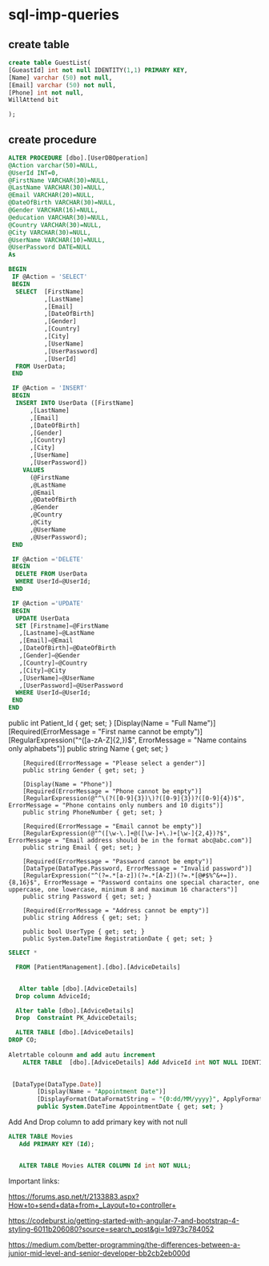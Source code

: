 # sql-imp-queries
## create table 
```sql
create table GuestList(
[GueastId] int not null IDENTITY(1,1) PRIMARY KEY,
[Name] varchar (50) not null,
[Email] varchar (50) not null,
[Phone] int not null,
WillAttend bit

);

```

## create procedure
```sql
ALTER PROCEDURE [dbo].[UserDBOperation]
@Action varchar(50)=NULL,
@UserId INT=0,
@FirstName VARCHAR(30)=NULL,
@LastName VARCHAR(30)=NULL,
@Email VARCHAR(20)=NULL,
@DateOfBirth VARCHAR(30)=NULL,
@Gender VARCHAR(16)=NULL,
@education VARCHAR(30)=NULL,
@Country VARCHAR(30)=NULL,
@City VARCHAR(30)=NULL,
@UserName VARCHAR(10)=NULL,
@UserPassword DATE=NULL
As

BEGIN
 IF @Action = 'SELECT'
 BEGIN 
  SELECT  [FirstName]
		  ,[LastName]
		  ,[Email]
		  ,[DateOfBirth]
		  ,[Gender]
		  ,[Country]
		  ,[City]
		  ,[UserName]
		  ,[UserPassword]
		  ,[UserId]
  FROM UserData;
 END

 IF @Action = 'INSERT'
 BEGIN
  INSERT INTO UserData ([FirstName]
      ,[LastName]
      ,[Email]
      ,[DateOfBirth]
      ,[Gender]
      ,[Country]
      ,[City]
      ,[UserName]
      ,[UserPassword]) 
    VALUES
      (@FirstName
      ,@LastName
      ,@Email
      ,@DateOfBirth
      ,@Gender
      ,@Country
      ,@City
      ,@UserName
      ,@UserPassword);
 END

 IF @Action ='DELETE'
 BEGIN
  DELETE FROM UserData
  WHERE UserId=@UserId;
 END

 IF @Action ='UPDATE'
 BEGIN
  UPDATE UserData
  SET [Firstname]=@FirstName
   ,[Lastname]=@LastName
   ,[Email]=@Email
   ,[DateOfBirth]=@DateOfBirth
   ,[Gender]=@Gender
   ,[Country]=@Country
   ,[City]=@City
   ,[UserName]=@UserName
   ,[UserPassword]=@UserPassword
  WHERE UserId=@UserId; 
 END
END
```


 public int Patient_Id { get; set; }
        [Display(Name = "Full Name")]
        [Required(ErrorMessage = "First name cannot be empty")]
        [RegularExpression("^([a-zA-Z]{2,})$", ErrorMessage = "Name contains only alphabets")]
        public string Name { get; set; }

        [Required(ErrorMessage = "Please select a gender")]
        public string Gender { get; set; }

        [Display(Name = "Phone")]
        [Required(ErrorMessage = "Phone cannot be empty")]
        [RegularExpression(@"^\(?([0-9]{3})\)?([0-9]{3})?([0-9]{4})$", ErrorMessage = "Phone contains only numbers and 10 digits")]
        public string PhoneNumber { get; set; }

        [Required(ErrorMessage = "Email cannot be empty")]
        [RegularExpression(@"^([\w-\.]+@([\w-]+\.)+[\w-]{2,4})?$", ErrorMessage = "Email address should be in the format abc@abc.com")]
        public string Email { get; set; }

        [Required(ErrorMessage = "Password cannot be empty")]
        [DataType(DataType.Password, ErrorMessage = "Invalid password")]
        [RegularExpression("^(?=.*[a-z])(?=.*[A-Z])(?=.*[@#$%^&+=]).{8,16}$", ErrorMessage = "Password contains one special character, one uppercase, one lowercase, minimum 8 and maximum 16 characters")]
        public string Password { get; set; }

        [Required(ErrorMessage = "Address cannot be empty")]
        public string Address { get; set; }

        public bool UserType { get; set; }
        public System.DateTime RegistrationDate { get; set; }


```sql
SELECT *

  FROM [PatientManagement].[dbo].[AdviceDetails]


   Alter table [dbo].[AdviceDetails]
  Drop column AdviceId;

  Alter table [dbo].[AdviceDetails]
  Drop  Constraint PK_AdviceDetails;

  ALTER TABLE [dbo].[AdviceDetails]
DROP CO; 
  
Aletrtable colounm and add autu increment
    ALTER TABLE  [dbo].[AdviceDetails] Add AdviceId int NOT NULL IDENTITY (1,1) PRIMARY KEY

    
 [DataType(DataType.Date)]
        [Display(Name = "Appointment Date")]
        [DisplayFormat(DataFormatString = "{0:dd/MM/yyyy}", ApplyFormatInEditMode = true)]
        public System.DateTime AppointmentDate { get; set; }
```
	
Add And Drop column to add primary key with not null


```sql
ALTER TABLE Movies 
   Add PRIMARY KEY (Id);


   ALTER TABLE Movies ALTER COLUMN Id int NOT NULL;

```

Important links:

https://forums.asp.net/t/2133883.aspx?How+to+send+data+from+_Layout+to+controller+

https://codeburst.io/getting-started-with-angular-7-and-bootstrap-4-styling-6011b206080?source=search_post&gi=1d973c784052

https://medium.com/better-programming/the-differences-between-a-junior-mid-level-and-senior-developer-bb2cb2eb000d

